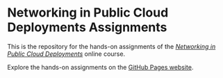 # Networking in Public Cloud Deployments Assignments

This is the repository for the hands-on assignments of the
_[Networking in Public Cloud Deployments](https://www.ipspace.net/PubCloud/)_
online course.

Explore the hands-on assignments on the [GitHub Pages website](https://ipspace.github.io/pubcloud-labs/).
